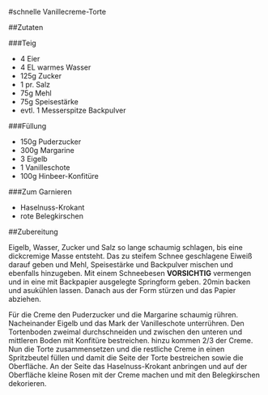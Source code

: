 #schnelle Vanillecreme-Torte

##Zutaten

###Teig

- 4 Eier
- 4 EL warmes Wasser
- 125g Zucker
- 1 pr. Salz
- 75g Mehl
- 75g Speisestärke
- evtl. 1 Messerspitze Backpulver

###Füllung

- 150g Puderzucker
- 300g Margarine
- 3 Eigelb
- 1 Vanilleschote
- 100g Hinbeer-Konfitüre

###Zum Garnieren

- Haselnuss-Krokant
- rote Belegkirschen

##Zubereitung

Eigelb, Wasser, Zucker und Salz so lange schaumig schlagen, bis eine dickcremige Masse entsteht. Das zu steifem Schnee geschlagene Eiweiß darauf geben und Mehl, Speisestärke und Backpulver mischen und ebenfalls hinzugeben. Mit einem Schneebesen **VORSICHTIG** vermengen und in eine mit Backpapier ausgelegte Springform geben. 20min backen und asukühlen lassen. Danach aus der Form stürzen und das Papier abziehen.

Für die Creme den Puderzucker und die Margarine schaumig rühren. Nacheinander Eigelb und das Mark der Vanilleschote unterrühren. Den Tortenboden zweimal durchschneiden und zwischen den unteren und mittleren Boden mit Konfitüre bestreichen. hinzu kommen 2/3 der Creme. Nun die Torte zusammensetzen und die restliche Creme in einen Spritzbeutel füllen und damit die Seite der Torte bestreichen sowie die Oberfläche. An der Seite das Haselnuss-Krokant anbringen und auf der Oberfläche kleine Rosen mit der Creme machen und mit den Belegkirschen dekorieren.